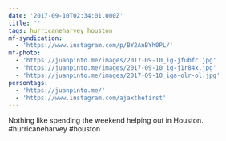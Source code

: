 ```yaml
---
date: '2017-09-10T02:34:01.000Z'
title: ''
tags: hurricaneharvey houston
mf-syndication:
  - 'https://www.instagram.com/p/BY2AnBYh0PL/'
mf-photo:
  - 'https://juanpinto.me/images/2017-09-10_ig-jfubfc.jpg'
  - 'https://juanpinto.me/images/2017-09-10_ig-j1r84x.jpg'
  - 'https://juanpinto.me/images/2017-09-10_iga-olr-ol.jpg'
persontags:
  - 'https://juanpinto.me/'
  - 'https://www.instagram.com/ajaxthefirst'
---
```

Nothing like spending the weekend helping out in Houston. #hurricaneharvey #houston
